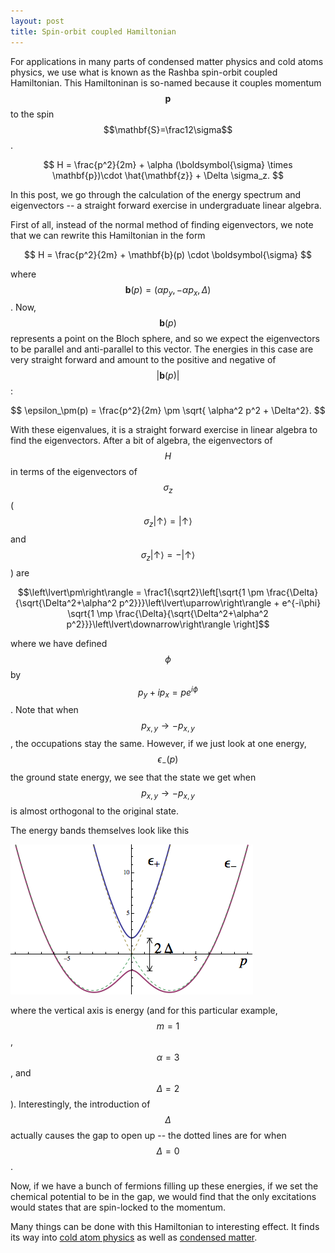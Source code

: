 ```yaml
---
layout: post
title: Spin-orbit coupled Hamiltonian
---
```


For applications in many parts of condensed matter physics and cold atoms physics, we use what is known as the Rashba spin-orbit coupled Hamiltonian. This Hamiltoninan is so-named because it couples momentum $$\mathbf{p}$$
to the spin $$\mathbf{S}=\frac12\sigma$$.

$$ H = \frac{p^2}{2m} + \alpha (\boldsymbol{\sigma} \times \mathbf{p})\cdot \hat{\mathbf{z}} + \Delta \sigma_z. $$

In this post, we go through the calculation of the energy spectrum and eigenvectors -- a straight forward exercise in undergraduate linear algebra. 

First of all, instead of the normal method of finding eigenvectors, we note that we can rewrite this Hamiltonian in the form

$$ H = \frac{p^2}{2m} + \mathbf{b}(p) \cdot \boldsymbol{\sigma} $$

where $$\mathbf{b}(p) = (\alpha p_y, -\alpha p_x, \Delta)$$. Now, $$\mathbf{b}(p)$$ represents a point on the Bloch sphere, and so we expect the eigenvectors to be parallel and anti-parallel to this vector. The energies in this case are very straight forward and amount to the positive and negative of $$\lvert\mathbf{b}(p)\rvert$$:

$$ \epsilon_\pm(p) = \frac{p^2}{2m} \pm \sqrt{ \alpha^2 p^2 + \Delta^2}. $$

With these eigenvalues, it is a straight forward exercise in linear algebra to find the eigenvectors. After a bit of algebra, the eigenvectors of $$H$$ in terms of the eigenvectors of $$\sigma_z$$ ( $$\sigma_z\left\lvert\uparrow\right\rangle = \left\lvert\uparrow\right\rangle$$ and $$\sigma_z\left\lvert\uparrow\right\rangle = -\left\lvert\uparrow\right\rangle$$ ) are

$$\left\lvert\pm\right\rangle = \frac1{\sqrt2}\left[\sqrt{1 \pm \frac{\Delta}{\sqrt{\Delta^2+\alpha^2 p^2}}}\left\lvert\uparrow\right\rangle + e^{-i\phi} \sqrt{1 \mp \frac{\Delta}{\sqrt{\Delta^2+\alpha^2 p^2}}}\left\lvert\downarrow\right\rangle \right]$$

where we have defined $$\phi$$ by $$p_y+ip_x = p e^{i\phi}$$. Note that when $$p_{x,y} \rightarrow -p_{x,y}$$, the occupations stay the same. However, if we just look at one energy, $$\epsilon_-(p)$$ the ground state energy, we see that the state we get when $$p_{x,y} \rightarrow -p_{x,y}$$ is almost orthogonal to the original state. 

The energy bands themselves look like this

<img class="displayed" src="Energy-splitting-rashba-so.png" alt="Energy bands for a Rashba spin-orbit coupled material" />

where the vertical axis is energy (and for this particular example, $$m=1$$, $$\alpha = 3$$, and $$\Delta=2$$). Interestingly, the introduction of $$\Delta$$ actually causes the gap to open up -- the dotted lines are for when $$\Delta=0$$.

Now, if we have a bunch of fermions filling up these energies, if we set the chemical potential to be in the gap, we would find that the only excitations would states that are spin-locked to the momentum.

Many things can be done with this Hamiltonian to interesting effect. It finds its way into [cold atom physics](http://arxiv.org/abs/1102.3945) as well as [condensed matter](http://books.google.com/books?hl=en&lr=&id=LQhcSCuzC3IC).